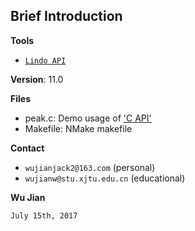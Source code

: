 ## Brief Introduction

**Tools**
- [`Lindo API`](http://www.lindo.com)

**Version**: 11.0

**Files**
- peak.c: Demo usage of ['C API'](http://www.lindo.com/downloads/PDF/API.pdf)
- Makefile: NMake makefile

**Contact**
 - `wujianjack2@163.com`      (personal)
 - `wujianw@stu.xjtu.edu.cn`  (educational)

 **Wu Jian**
 
 `July 15th, 2017`